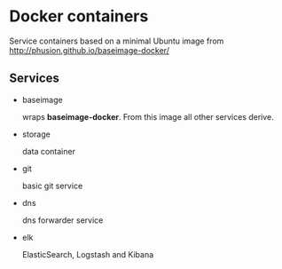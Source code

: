 # Docker containers

Service containers based on a minimal Ubuntu image from
http://phusion.github.io/baseimage-docker/


## Services
- baseimage

    wraps **baseimage-docker**. From this image all other services derive.

- storage

    data container

- git

    basic git service

- dns

    dns forwarder service

- elk

    ElasticSearch, Logstash and Kibana


